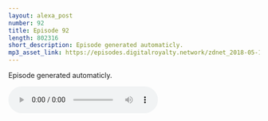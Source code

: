 ```yaml
---
layout: alexa_post
number: 92
title: Episode 92
length: 802316
short_description: Episode generated automaticly.
mp3_asset_link: https://episodes.digitalroyalty.network/zdnet_2018-05-14_01-00-03.mp3
---
```


Episode generated automaticly.

<audio controls>
    <source src="{{ page.mp3_asset_link }}" type="audio/mpeg">
</audio>